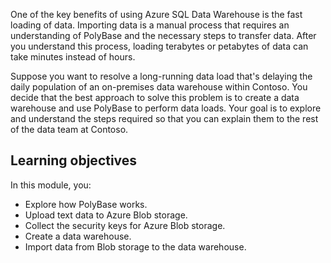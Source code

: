 One of the key benefits of using Azure SQL Data Warehouse is the fast loading of data. Importing data is a manual process that requires an understanding of PolyBase and the necessary steps to transfer data. After you understand this process, loading terabytes or petabytes of data can take minutes instead of hours.

Suppose you want to resolve a long-running data load that's delaying the daily population of an on-premises data warehouse within Contoso. You decide that the best approach to solve this problem is to create a data warehouse and use PolyBase to perform data loads. Your goal is to explore and understand the steps required so that you can explain them to the rest of the data team at Contoso.

## Learning objectives

In this module, you:

- Explore how PolyBase works.
- Upload text data to Azure Blob storage.
- Collect the security keys for Azure Blob storage.
- Create a data warehouse.
- Import data from Blob storage to the data warehouse.
